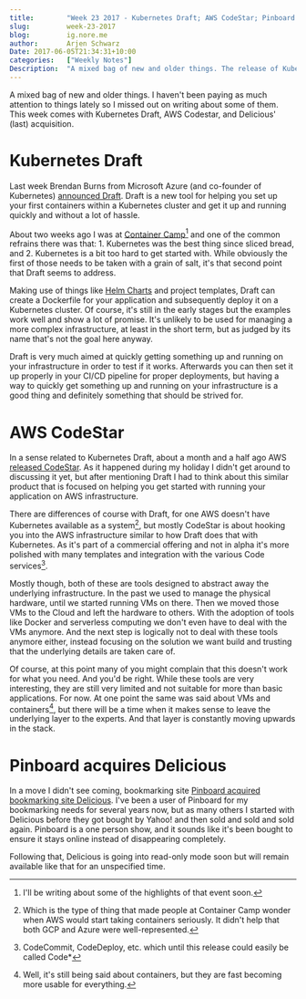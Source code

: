 ```yaml
---
title:        "Week 23 2017 - Kubernetes Draft; AWS CodeStar; Pinboard and Delicious"
slug:         week-23-2017
blog:         ig.nore.me  
author:       Arjen Schwarz  
Date: 2017-06-05T21:34:31+10:00  
categories:   ["Weekly Notes"]
Description:  "A mixed bag of new and older things. The release of Kubernetes Draft reminded me AWS CodeStar and I've got some thoughts on where this leads. Additionally a quick mention of  Delicious' (last) acquisition."
---
```


A mixed bag of new and older things. I haven't been paying as much attention to things lately so I missed out on writing about some of them. This week comes with Kubernetes Draft, AWS Codestar, and Delicious' (last) acquisition.

# Kubernetes Draft

Last week Brendan Burns from Microsoft Azure (and co-founder of Kubernetes) [announced Draft](http://blog.kubernetes.io/2017/05/draft-kubernetes-container-development.html). Draft is a new tool for helping you set up your first containers within a Kubernetes cluster and get it up and running quickly and without a lot of hassle.

About two weeks ago I was at [Container Camp](https://2017.container.camp/au/)[^1] and one of the common refrains there was that: 1. Kubernetes was the best thing since sliced bread, and 2. Kubernetes is a bit too hard to get started with. While obviously the first of those needs to be taken with a grain of salt, it's that second point that Draft seems to address.

Making use of things like [Helm Charts](https://github.com/kubernetes/helm) and project templates, Draft can create a Dockerfile for your application and subsequently deploy it on a Kubernetes cluster. Of course, it's still in the early stages but the examples work well and show a lot of promise. It's unlikely to be used for managing a more complex infrastructure, at least in the short term, but as judged by its name that's not the goal here anyway. 

Draft is very much aimed at quickly getting something up and running on your infrastructure in order to test if it works. Afterwards you can then set it up properly in your CI/CD pipeline for proper deployments, but having a way to quickly get something up and running on your infrastructure is a good thing and definitely something that should be strived for.

# AWS CodeStar

In a sense related to Kubernetes Draft, about a month and a half ago AWS [released CodeStar](https://aws.amazon.com/blogs/aws/new-aws-codestar/). As it happened during my holiday I didn't get around to discussing it yet, but after mentioning Draft I had to think about this similar product that is focused on helping you get started with running your application on AWS infrastructure.

There are differences of course with Draft, for one AWS doesn't have Kubernetes available as a system[^2], but mostly CodeStar is about hooking you into the AWS infrastructure similar to how Draft does that with Kubernetes. As it's part of a commercial offering and not in alpha it's more polished with many templates and integration with the various Code services[^3].

Mostly though, both of these are tools designed to abstract away the underlying infrastructure. In the past we used to manage the physical hardware, until we started running VMs on there. Then we moved those VMs to the Cloud and left the hardware to others. With the adoption of tools like Docker and serverless computing we don't even have to deal with the VMs anymore. And the next step is logically not to deal with these tools anymore either, instead focusing on the solution we want build and trusting that the underlying details are taken care of.

Of course, at this point many of you might complain that this doesn't work for what you need. And you'd be right. While these tools are very interesting, they are still very limited and not suitable for more than basic applications. For now. At one point the same was said about VMs and containers[^4], but there will be a time when it makes sense to leave the underlying layer to the experts. And that layer is constantly moving upwards in the stack.

# Pinboard acquires Delicious

In a move I didn't see coming, bookmarking site [Pinboard acquired bookmarking site Delicious](http://blog.pinboard.in/2017/06/pinboard_acquires_delicious/). I've been a user of Pinboard for my bookmarking needs for several years now, but as many others I started with Delicious before they got bought by Yahoo! and then sold and sold and sold again. Pinboard is a one person show, and it sounds like it's been bought to ensure it stays online instead of disappearing completely.

Following that, Delicious is going into read-only mode soon but will remain available like that for an unspecified time.

[^1]:	I'll be writing about some of the highlights of that event soon.

[^2]:	Which is the type of thing that made people at Container Camp wonder when AWS would start taking containers seriously. It didn't help that both GCP and Azure were well-represented.

[^3]:	CodeCommit, CodeDeploy, etc. which until this release could easily be called Code*

[^4]:	Well, it's still being said about containers, but they are fast becoming more usable for everything.
